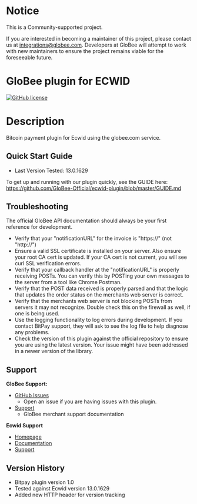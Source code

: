 # Notice

This is a Community-supported project.

If you are interested in becoming a maintainer of this project, please contact us at integrations@globee.com. Developers at GloBee will attempt to work with new maintainers to ensure the project remains viable for the foreseeable future.

# GloBee plugin for ECWID

[![GitHub license](https://img.shields.io/badge/license-MIT-blue.svg?style=flat-square)](https://raw.githubusercontent.com/GloBee-Official/ecwid-plugin/master/LICENSE)

# Description

Bitcoin payment plugin for Ecwid using the globee.com service.


## Quick Start Guide

* Last Version Tested: 13.0.1629

To get up and running with our plugin quickly, see the GUIDE here: https://github.com/GloBee-Official/ecwid-plugin/blob/master/GUIDE.md


## Troubleshooting

The official GloBee API documentation should always be your first reference for development.

- Verify that your "notificationURL" for the invoice is "https://" (not "http://")
- Ensure a valid SSL certificate is installed on your server. Also ensure your root CA cert is updated. If your CA cert is not current, you will see curl SSL verification errors.
- Verify that your callback handler at the "notificationURL" is properly receiving POSTs. You can verify this by POSTing your own messages to the server from a tool like Chrome Postman.
- Verify that the POST data received is properly parsed and that the logic that updates the order status on the merchants web server is correct.
- Verify that the merchants web server is not blocking POSTs from servers it may not recognize. Double check this on the firewall as well, if one is being used.
- Use the logging functionality to log errors during development. If you contact BitPay support, they will ask to see the log file to help diagnose any problems.
- Check the version of this plugin against the official repository to ensure you are using the latest version. Your issue might have been addressed in a newer version of the library.

## Support
 
**GloBee Support:**

* [GitHub Issues](https://github.com/GloBee-Official/ecwid-plugin/issues)
  * Open an issue if you are having issues with this plugin.
* [Support](https://help.globee.com/)
  * GloBee merchant support documentation

**Ecwid Support**

* [Homepage](https://www.ecwid.com/)
* [Documentation](https://help.ecwid.com/)
* [Support](https://help.ecwid.com/customer/portal/emails/new)

## Version History

- Bitpay plugin version 1.0
- Tested against Ecwid version 13.0.1629
- Added new HTTP header for version tracking
